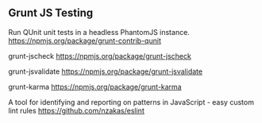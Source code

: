 ## Grunt JS Testing

Run QUnit unit tests in a headless PhantomJS instance.
https://npmjs.org/package/grunt-contrib-qunit

grunt-jscheck
https://npmjs.org/package/grunt-jscheck

grunt-jsvalidate
https://npmjs.org/package/grunt-jsvalidate

grunt-karma
https://npmjs.org/package/grunt-karma

A tool for identifying and reporting on patterns in JavaScript - easy custom lint rules
https://github.com/nzakas/eslint
